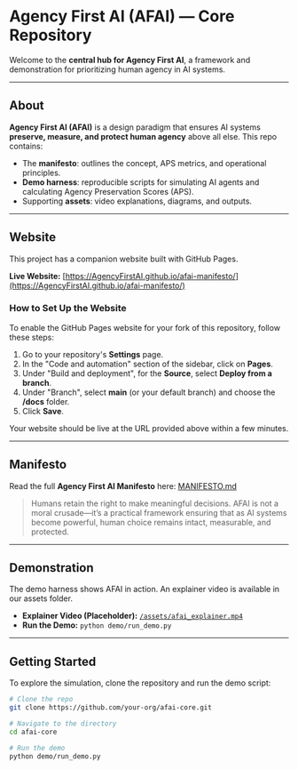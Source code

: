 # Agency First AI (AFAI) — Core Repository

Welcome to the **central hub for Agency First AI**, a framework and demonstration for prioritizing human agency in AI systems.

---

## About

**Agency First AI (AFAI)** is a design paradigm that ensures AI systems **preserve, measure, and protect human agency** above all else. This repo contains:

- The **manifesto**: outlines the concept, APS metrics, and operational principles.  
- **Demo harness**: reproducible scripts for simulating AI agents and calculating Agency Preservation Scores (APS).  
- Supporting **assets**: video explanations, diagrams, and outputs.

---

## Website

This project has a companion website built with GitHub Pages.

**Live Website:** [https://AgencyFirstAI.github.io/afai-manifesto/](https://AgencyFirstAI.github.io/afai-manifesto/)

### How to Set Up the Website

To enable the GitHub Pages website for your fork of this repository, follow these steps:

1.  Go to your repository's **Settings** page.
2.  In the "Code and automation" section of the sidebar, click on **Pages**.
3.  Under "Build and deployment", for the **Source**, select **Deploy from a branch**.
4.  Under "Branch", select **main** (or your default branch) and choose the **/docs** folder.
5.  Click **Save**.

Your website should be live at the URL provided above within a few minutes.

---

## Manifesto

Read the full **Agency First AI Manifesto** here: [MANIFESTO.md](./docs/MANIFESTO.md)  

> Humans retain the right to make meaningful decisions. AFAI is not a moral crusade—it’s a practical framework ensuring that as AI systems become powerful, human choice remains intact, measurable, and protected.

---

## Demonstration

The demo harness shows AFAI in action. An explainer video is available in our assets folder.

- **Explainer Video (Placeholder):** [`/assets/afai_explainer.mp4`](./assets/afai_explainer.mp4)
- **Run the Demo:** `python demo/run_demo.py`

---

## Getting Started

To explore the simulation, clone the repository and run the demo script:

```bash
# Clone the repo
git clone https://github.com/your-org/afai-core.git

# Navigate to the directory
cd afai-core

# Run the demo
python demo/run_demo.py
```